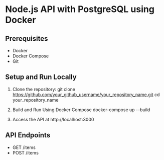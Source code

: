 # Node.js API with PostgreSQL using Docker

## Prerequisites
- Docker
- Docker Compose
- Git

## Setup and Run Locally

1. Clone the repository:
   git clone https://github.com/your_github_username/your_repository_name.git
   cd your_repository_name

2. Build and Run Using Docker Compose
    docker-compose up --build

3. Access the API at http://localhost:3000

## API Endpoints
- GET /items
- POST /items